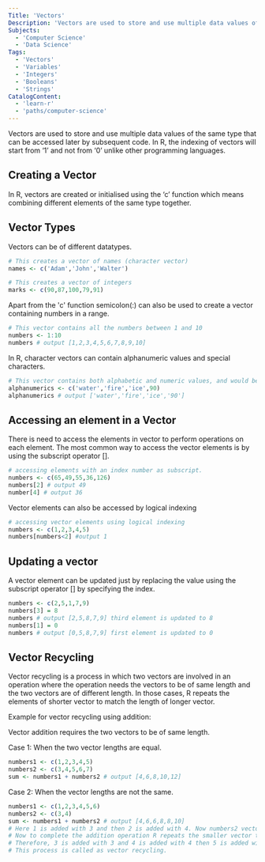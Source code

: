 ```yaml
---
Title: 'Vectors'
Description: 'Vectors are used to store and use multiple data values of the same type.'
Subjects:
  - 'Computer Science'
  - 'Data Science'
Tags:
  - 'Vectors'
  - 'Variables'
  - 'Integers'
  - 'Booleans'
  - 'Strings'
CatalogContent:
  - 'learn-r'
  - 'paths/computer-science'
---
```


Vectors are used to store and use multiple data values of the same type that can be accessed later by subsequent code. In R, the indexing of vectors will start from ‘1’ and not from ‘0’ unlike other programming languages.

## Creating a Vector

In R, vectors are created or initialised using the ‘c’ function which means combining different elements of the same type together.

## Vector Types

Vectors can be of different datatypes.

```r
# This creates a vector of names (character vector)
names <- c('Adam','John','Walter')
```

```r
# This creates a vector of integers
marks <- c(90,87,100,79,91)
```

Apart from the 'c' function semicolon(:) can also be used to create a vector containing numbers in a range.

```r
# This vector contains all the numbers between 1 and 10
numbers <- 1:10
numbers # output [1,2,3,4,5,6,7,8,9,10]
```

In R, character vectors can contain alphanumeric values and special characters.

```r
# This vector contains both alphabetic and numeric values, and would be a character vector type
alphanumerics <- c('water','fire','ice',90)
alphanumerics # output ['water','fire','ice','90']
```

## Accessing an element in a Vector

There is need to access the elements in vector to perform operations on each element. The most common way to access the vector elements is by using the subscript operator [].

```r
# accessing elements with an index number as subscript.
numbers <- c(65,49,55,36,126)
numbers[2] # output 49
number[4] # output 36
```

Vector elements can also be accessed by logical indexing

```r
# accessing vector elements using logical indexing
numbers <- c(1,2,3,4,5)
numbers[numbers<2] #output 1
```

## Updating a vector

A vector element can be updated just by replacing the value using the subscript operator [] by specifying the index.

```r
numbers <- c(2,5,1,7,9)
numbers[3] = 8
numbers # output [2,5,8,7,9] third element is updated to 8
numbers[1] = 0
numbers # output [0,5,8,7,9] first element is updated to 0
```

## Vector Recycling

Vector recycling is a process in which two vectors are involved in an operation where the operation needs the vectors to be of same length and the two vectors are of different length. In those cases, R repeats the elements of shorter vector to match the length of longer vector.

Example for vector recycling using addition:

Vector addition requires the two vectors to be of same length.

Case 1: When the two vector lengths are equal.

```r
numbers1 <- c(1,2,3,4,5)
numbers2 <- c(3,4,5,6,7)
sum <- numbers1 + numbers2 # output [4,6,8,10,12]
```

Case 2: When the vector lengths are not the same.

```r
numbers1 <- c(1,2,3,4,5,6)
numbers2 <- c(3,4)
sum <- numbers1 + numbers2 # output [4,6,6,8,8,10]
# Here 1 is added with 3 and then 2 is added with 4. Now numbers2 vector end is reached.
# Now to complete the addition operation R repeats the smaller vector till the larger vector end is reached.
# Therefore, 3 is added with 3 and 4 is added with 4 then 5 is added with 3 and 6 is added with 4.4
# This process is called as vector recycling.
```
